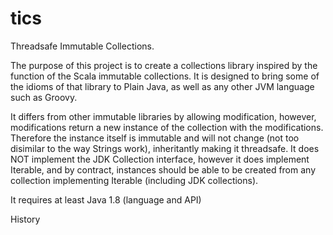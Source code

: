 # tics
Threadsafe Immutable Collections.

The purpose of this project is to create a collections library inspired by the function of the Scala immutable collections. It is designed to bring some of the idioms of that library to Plain Java, as well as any other JVM language such as Groovy.

It differs from other immutable libraries by allowing modification, however, modifications return a new instance of the collection with the modifications. Therefore the instance itself is immutable and will not change (not too disimilar to the way Strings work), inheritantly making it threadsafe. It does NOT implement the JDK Collection interface, however it does implement Iterable, and by contract, instances should be able to be created from any collection implementing Iterable (including JDK collections).

It requires at least Java 1.8 (language and API)

History

